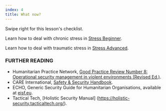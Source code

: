 ```yaml
---
index: 4
title: What now?
---
```

Swipe right for this lesson's checklist.

Learn how to deal with chronic stress in [Stress Beginner](umbrella://lesson/stress/0).

Learn how to deal with traumatic stress in [Stress Advanced](umbrella://lesson/stress/1).

### FURTHER READING

*   Humanitarian Practice Network, [Good Practice Review Number 8: Operational security management in violent environments (Revised Ed.)](http://odihpn.org/wp-content/uploads/2010/11/GPR_8_revised2.pdf).
*   CARE International, [Safety & Security Handbook](https://www.eisf.eu/wp-content/uploads/2014/09/0614-Macpherson-2004-CARE-International-Safety-and-Security-Handbook.pdf).
*   ECHO, Generic Security Guide for Humanitarian Organisations, available at [eisf.eu](https://www.eisf.eu/library/generic-security-guide-for-humanitarian-organisations/).
*	Tactical Tech, [Holistic Security Manual] (https://holistic-security.tacticaltech.org/).